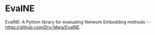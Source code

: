 # EvalNE
 EvalNE: A Python library for evaluating Network Embedding methods -- https://github.com/Dru-Mara/EvalNE
